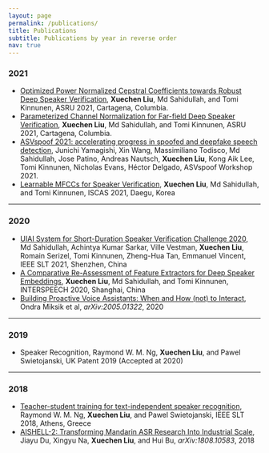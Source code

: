 ```yaml
---
layout: page
permalink: /publications/
title: Publications
subtitle: Publications by year in reverse order
nav: true
---
```


### 2021
* [Optimized Power Normalized Cepstral Coefficients towards Robust Deep Speaker Verification](https://arxiv.org/abs/2109.12058), **Xuechen Liu**, Md Sahidullah, and Tomi Kinnunen, ASRU 2021, Cartagena, Columbia.
* [Parameterized Channel Normalization for Far-field Deep Speaker Verification](https://arxiv.org/abs/2109.12056), **Xuechen Liu**, Md Sahidullah, and Tomi Kinnunen, ASRU 2021, Cartagena, Columbia.
* [ASVspoof 2021: accelerating progress in spoofed and deepfake speech detection](https://arxiv.org/pdf/2109.00537), Junichi Yamagishi, Xin Wang, Massimiliano Todisco, Md Sahidullah, Jose Patino, Andreas Nautsch, **Xuechen Liu**, Kong Aik Lee, Tomi Kinnunen, Nicholas Evans, Héctor Delgado, ASVspoof Workshop 2021.
* [Learnable MFCCs for Speaker Verification](https://hal.inria.fr/hal-03139532), **Xuechen Liu**, Md Sahidullah, and Tomi Kinnunen, ISCAS 2021, Daegu, Korea

-------------------
### 2020

* [UIAI System for Short-Duration Speaker Verification Challenge 2020](https://arxiv.org/abs/2007.13118), Md Sahidullah, Achintya Kumar Sarkar, Ville Vestman, **Xuechen Liu**, Romain Serizel, Tomi Kinnunen, Zheng-Hua Tan, Emmanuel Vincent, IEEE SLT 2021, Shenzhen, China
* [A Comparative Re-Assessment of Feature Extractors for Deep Speaker Embeddings](https://arxiv.org/abs/2007.15283), **Xuechen Liu**, Md Sahidullah, and Tomi Kinnunen, INTERSPEECH 2020, Shanghai, China
* [Building Proactive Voice Assistants: When and How (not) to Interact](https://arxiv.org/abs/2005.01322), Ondra Miksik et al, *arXiv:2005.01322*, 2020

-------------------
### 2019

* Speaker Recognition, Raymond W. M. Ng, **Xuechen Liu**, and Pawel Swietojanski, UK Patent 2019 (Accepted at 2020)

-------------------
### 2018

* [Teacher-student training for text-independent speaker recognition](https://ieeexplore.ieee.org/document/8639564), Raymond W. M. Ng, **Xuechen Liu**, and Pawel Swietojanski, IEEE SLT 2018, Athens, Greece
* [AISHELL-2: Transforming Mandarin ASR Research Into Industrial Scale](https://arxiv.org/abs/1808.10583), Jiayu Du, Xingyu Na, **Xuechen Liu**, and Hui Bu, *arXiv:1808.10583*, 2018